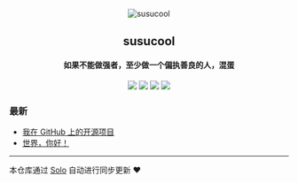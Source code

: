 <p align="center"><img alt="susucool" src="https://static.b3log.org/images/brand/solo-32.png"></p><h2 align="center">
susucool
</h2>

<h4 align="center">如果不能做强者，至少做一个偏执善良的人，混蛋</h4>
<p align="center"><a title="susucool" target="_blank" href="https://github.com/susucool527237808/solo-blog"><img src="https://img.shields.io/github/last-commit/susucool527237808/solo-blog.svg?style=flat-square&color=FF9900"></a>
<a title="GitHub repo size in bytes" target="_blank" href="https://github.com/susucool527237808/solo-blog"><img src="https://img.shields.io/github/repo-size/susucool527237808/solo-blog.svg?style=flat-square"></a>
<a title="Solo Version" target="_blank" href="https://github.com/b3log/solo/releases"><img src="https://img.shields.io/badge/solo-3.6.7-f1e05a.svg?style=flat-square&color=blueviolet"></a>
<a title="Hits" target="_blank" href="https://github.com/b3log/hits"><img src="https://hits.b3log.org/susucool527237808/solo-blog.svg"></a></p>

### 最新

* [我在 GitHub 上的开源项目](https://www.susucool.com:8080/my-github-repos)
* [世界，你好！](https://www.susucool.com:8080/hello-solo)



---

本仓库通过 [Solo](https://github.com/b3log/solo) 自动进行同步更新 ❤️ 